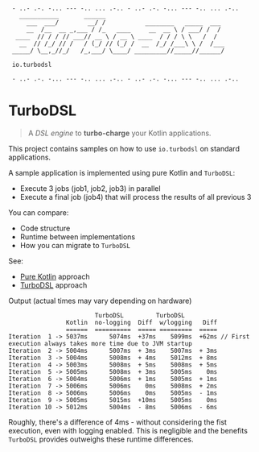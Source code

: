 ```text
 - ..- .-. -... --- -.. ... .-.. - ..- .-. -... --- -.. ... .-..
   ___________       ______
     ___  ___/        __/ /           ________   _____  ___
     __  /__  __ _,___ / /_   ____     __  __ \ / ___/ /  /
  ____  // / / // ___// __ \ / __ \ ____  / / / \ \   /  /
   __  // /_/ // /   / (_/ // (_/ /  __  /_/ /___\ \ /  /___
 _____/ \__,_//_/   /_,___/ \____/ _________//_____//______/
 
 io.turbodsl
 
 - ..- .-. -... --- -.. ... .-.. - ..- .-. -... --- -.. ... .-..
```
# TurboDSL
> A _DSL engine_ to **turbo-charge** your Kotlin applications.

This project contains samples on how to use `io.turbodsl` on standard applications.

A sample application is implemented using pure Kotlin and `TurboDSL`:
- Execute 3 jobs (job1, job2, job3) in parallel
- Execute a final job (job4) that will process the results of all previous 3

You can compare:
- Code structure
- Runtime between implementations
- How you can migrate to `TurboDSL`

See:
- [Pure Kotlin](src/main/kotlin/MainKotlin.kt) approach
- [TurboDSL](src/main/kotlin/MainTurboDSL.kt) approach

Output (actual times may vary depending on hardware)
```text
                        TurboDSL         TurboDSL
                Kotlin  no-logging  Diff  w/logging   Diff
                ======  ==========  ===== =========  =====  
Iteration  1 -> 5037ms      5074ms  +37ms    5099ms  +62ms // First execution always takes more time due to JVM startup
Iteration  2 -> 5004ms      5007ms  + 3ms    5007ms  + 3ms  
Iteration  3 -> 5004ms      5008ms  + 4ms    5012ms  + 8ms
Iteration  4 -> 5003ms      5008ms  + 5ms    5008ms  + 5ms
Iteration  5 -> 5005ms      5008ms  + 3ms    5005ms    0ms
Iteration  6 -> 5004ms      5006ms  + 1ms    5005ms  + 1ms
Iteration  7 -> 5006ms      5006ms    0ms    5008ms  + 2ms
Iteration  8 -> 5006ms      5006ms    0ms    5005ms  - 1ms
Iteration  9 -> 5005ms      5015ms  +10ms    5005ms    0ms
Iteration 10 -> 5012ms      5004ms  - 8ms    5006ms  - 6ms
```
Roughly, there's a difference of 4ms - without considering the fist execution, even with logging enabled.
This is negligible and the benefits `TurboDSL` provides outweighs these runtime differences.
